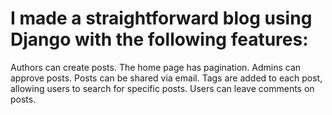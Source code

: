 # I made a straightforward blog using Django with the following features:

Authors can create posts.
The home page has pagination.
Admins can approve posts.
Posts can be shared via email.
Tags are added to each post, allowing users to search for specific posts.
Users can leave comments on posts.
